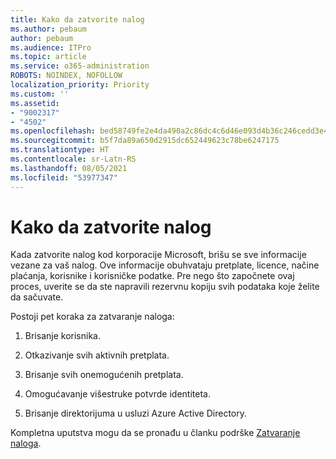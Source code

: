 ```yaml
---
title: Kako da zatvorite nalog
ms.author: pebaum
author: pebaum
ms.audience: ITPro
ms.topic: article
ms.service: o365-administration
ROBOTS: NOINDEX, NOFOLLOW
localization_priority: Priority
ms.custom: ''
ms.assetid:
- "9002317"
- "4502"
ms.openlocfilehash: bed58749fe2e4da490a2c86dc4c6d46e093d4b36c246cedd3e4f86e75c817c9a
ms.sourcegitcommit: b5f7da89a650d2915dc652449623c78be6247175
ms.translationtype: HT
ms.contentlocale: sr-Latn-RS
ms.lasthandoff: 08/05/2021
ms.locfileid: "53977347"
---
```

# <a name="how-to-close-your-account"></a>Kako da zatvorite nalog

Kada zatvorite nalog kod korporacije Microsoft, brišu se sve informacije vezane za vaš nalog. Ove informacije obuhvataju pretplate, licence, načine plaćanja, korisnike i korisničke podatke. Pre nego što započnete ovaj proces, uverite se da ste napravili rezervnu kopiju svih podataka koje želite da sačuvate.

Postoji pet koraka za zatvaranje naloga:

1. Brisanje korisnika.

2. Otkazivanje svih aktivnih pretplata.

3. Brisanje svih onemogućenih pretplata.

4. Omogućavanje višestruke potvrde identiteta.

5. Brisanje direktorijuma u usluzi Azure Active Directory.

Kompletna uputstva mogu da se pronađu u članku podrške [Zatvaranje naloga](https://docs.microsoft.com/microsoft-365/commerce/close-your-account).
